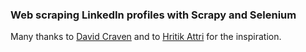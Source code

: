### Web scraping LinkedIn profiles with Scrapy and Selenium
Many thanks to [David Craven](https://www.linkedin.com/pulse/how-easy-scraping-data-from-linkedin-profiles-david-craven)
and to [Hritik Attri](https://medium.com/analytics-vidhya/web-scraping-with-scrapy-and-selenium-6dd4f3fbcd15) for the inspiration.
